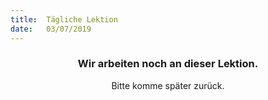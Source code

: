 ```yaml
---
title:  Tägliche Lektion
date:   03/07/2019
---
```


### <center>Wir arbeiten noch an dieser Lektion.</center>
<center>Bitte komme später zurück.</center>